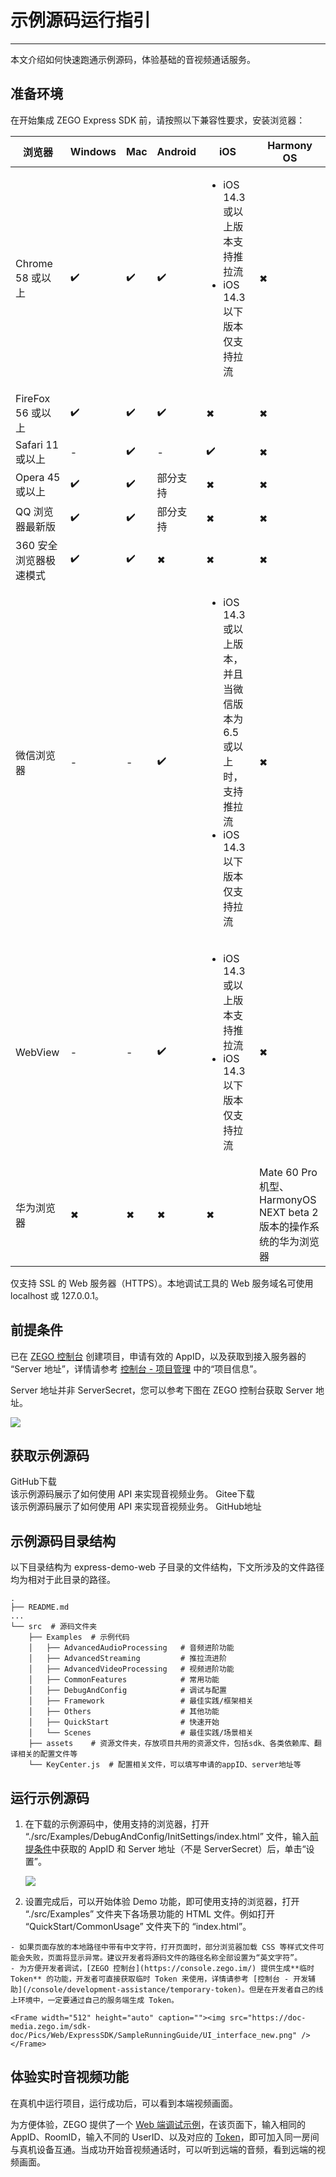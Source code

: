 # 示例源码运行指引

---

本文介绍如何快速跑通示例源码，体验基础的音视频通话服务。

## 准备环境

在开始集成 ZEGO Express SDK 前，请按照以下兼容性要求，安装浏览器：

|浏览器|Windows|Mac| Android |iOS |Harmony OS
| --- | --- | --- | --- | --- | --- |
| Chrome 58 或以上| ✔️ | ✔️ | ✔️ | <ul><li>iOS 14.3 或以上版本支持推拉流</li><li>iOS 14.3 以下版本仅支持拉流</li></ul> | ✖ |
| FireFox 56 或以上 | ✔️ | ✔️| ✔️  | ✖ | ✖ |
| Safari 11 或以上 |  -  |✔️|  -  | ✔️ | ✖ |
| Opera 45 或以上 | ✔️ |✔️| 部分支持 |  ✖ | ✖ |
| QQ 浏览器最新版 | ✔️ | ✔️ | 部分支持 |  ✖ | ✖ |
| 360 安全浏览器极速模式|✔️  | ✔️ | ✖ |  ✖ | ✖ |
| 微信浏览器|-| - |✔️| <ul><li>iOS 14.3 或以上版本，并且当微信版本为 6.5 或以上时，支持推拉流</li><li>iOS 14.3 以下版本仅支持拉流</li></ul> | ✖ |
| WebView| -| -| ✔️| <ul><li>iOS 14.3 或以上版本支持推拉流</li><li>iOS 14.3 以下版本仅支持拉流</li></ul> | ✖ |
| 华为浏览器 | ✖ | ✖ | ✖ | ✖ | Mate 60 Pro 机型、HarmonyOS NEXT beta 2 版本的操作系统的华为浏览器 |

<Warning title="注意">

仅支持 SSL 的 Web 服务器（HTTPS）。本地调试工具的 Web 服务域名可使用 localhost 或 127.0.0.1。

</Warning>

## 前提条件

已在 [ZEGO 控制台](https://console.zego.im/) 创建项目，申请有效的 AppID，以及获取到接入服务器的 “Server 地址”，详情请参考 [控制台 - 项目管理](/console/project-info) 中的“项目信息”。

<Warning title="注意">

Server 地址并非 ServerSecret，您可以参考下图在 ZEGO 控制台获取 Server 地址。

<Frame width="512" height="auto" caption=""><img src="https://media-resource.spreading.io/docuo/workspace564/27e54a759d23575969552654cb45bf89/e06d33eeae.jpeg" /></Frame>

</Warning>

## 获取示例源码

<CardGroup cols={2}>
<Card title="示例源码" href="https://github.com/zegoim/express-demo-web" >
GitHub下载<br/>
该示例源码展示了如何使用 API 来实现音视频业务。
</Card>
<Card title="示例源码"  href="https://gitee.com/zegodev/express-demo-web" target="_blank">
Gitee下载<br/>
该示例源码展示了如何使用 API 来实现音视频业务。
</Card>
</CardGroup>
<Card title="功能体验" href="https://zegoim.github.io/express-demo-web/src/Examples/QuickStart/CommonUsage/index.html?lang=zh">
GitHub地址
</Card>

## 示例源码目录结构

以下目录结构为 express-demo-web 子目录的文件结构，下文所涉及的文件路径均为相对于此目录的路径。
```tree
.
├── README.md
...
└── src  # 源码文件夹
    ├── Examples  # 示例代码
    │   ├── AdvancedAudioProcessing   # 音频进阶功能
    │   ├── AdvancedStreaming         # 推拉流进阶
    │   ├── AdvancedVideoProcessing   # 视频进阶功能
    │   ├── CommonFeatures            # 常用功能
    │   ├── DebugAndConfig            # 调试与配置
    │   ├── Framework                 # 最佳实践/框架相关
    │   ├── Others                    # 其他功能
    │   ├── QuickStart                # 快速开始
    │   └── Scenes                    # 最佳实践/场景相关
    ├── assets    # 资源文件夹，存放项目共用的资源文件，包括sdk、各类依赖库、翻译相关的配置文件等
    └── KeyCenter.js  # 配置相关文件，可以填写申请的appID、server地址等
```

## 运行示例源码

1. 在下载的示例源码中，使用支持的浏览器，打开 “./src/Examples/DebugAndConfig/InitSettings/index.html” 文件，输入[前提条件](#前提条件)中获取的 AppID 和 Server 地址（不是 ServerSecret）后，单击“设置”。

    <Frame width="512" height="auto" caption=""><img src="https://doc-media.zego.im/sdk-doc/Pics/Web/ExpressSDK/SampleRunningGuide/epxress_demo_new.png" /></Frame>

2. 设置完成后，可以开始体验 Demo 功能，即可使用支持的浏览器，打开 “./src/Examples” 文件夹下各场景功能的 HTML 文件。例如打开 “QuickStart/CommonUsage” 文件夹下的 “index.html”。

<Warning title="注意">


    - 如果页面存放的本地路径中带有中文字符，打开页面时，部分浏览器加载 CSS 等样式文件可能会失败，页面将显示异常。建议开发者将源码文件的路径名称全部设置为“英文字符”。
    - 为方便开发者调试，[ZEGO 控制台](https://console.zego.im/) 提供生成**临时 Token** 的功能，开发者可直接获取临时 Token 来使用，详情请参考 [控制台 - 开发辅助](/console/development-assistance/temporary-token)。但是在开发者自己的线上环境中，一定要通过自己的服务端生成 Token。

</Warning>



    <Frame width="512" height="auto" caption=""><img src="https://doc-media.zego.im/sdk-doc/Pics/Web/ExpressSDK/SampleRunningGuide/UI_interface_new.png" /></Frame>



## 体验实时音视频功能

在真机中运行项目，运行成功后，可以看到本端视频画面。

为方便体验，ZEGO 提供了一个 [Web 端调试示例](https://zegodev.github.io/zego-express-webrtc-sample/assistDev/index.html)，在该页面下，输入相同的 AppID、RoomID，输入不同的 UserID、以及对应的 [Token](/console/development-assistance/temporary-token)，即可加入同一房间与真机设备互通。当成功开始音视频通话时，可以听到远端的音频，看到远端的视频画面。


